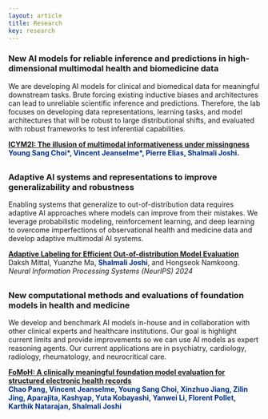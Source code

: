 ```yaml
---
layout: article
title: Research
key: research
---
```



<style>
  .publication {
    display: flex;
    margin-bottom: 30px;
  }

  .publication img {
    width: 500px;
    margin-right: 20px;
    border-radius: 10px;
  }

  .publication .text {
    flex: 1;
  }

  @media (max-width: 800px) {
    .publication {
      flex-direction: column;
    }

    .publication img {
      margin-right: 0;
      margin-bottom: 10px;
      border-radius: 10px;
    }
  }
</style>

<h3>New AI models for reliable inference and predictions in high-dimensional multimodal health and biomedicine data</h3>

We are developing AI models for clinical and biomedical data for meaningful downstream tasks. Brute forcing existing inductive biases and architectures can lead to unreliable scientific inference and predictions. Therefore, the lab focuses on developing data representations, learning tasks, and model architectures that will be robust to large distributional shifts, and evaluated with robust frameworks to test inferential capabilities.<br>

<div class="publication">
  <!--img src="assets/images/joshi_aaai_2024.png" alt="Publication Image 1" /-->
  <div class="text">
    <a href="https://arxiv.org/pdf/2505.16953?" target="_blank"><strong>ICYM2I: The illusion of multimodal informativeness under missingness</strong></a><br>
    <strong><span style="color: #003087;">Young Sang Choi*, Vincent Jeanselme*, Pierre Elias, Shalmali Joshi.</span></strong><br>
    <!--i>Neural Information Processing Systems (NeurIPS) 2024</i><br-->
  </div>
</div>


<h3>Adaptive AI systems and representations to improve generalizability and robustness</h3>

Enabling systems that generalize to out-of-distribution data requires adaptive AI approaches where models can improve from their mistakes. We leverage probabilistic modeling, reinforcement learning, and deep learning to overcome imperfections of observational health and medicine data and develop adaptive multimodal AI systems.<br>

<div class="publication">
  <!--img src="assets/images/joshi_aaai_2024.png" alt="Publication Image 1" /-->
  <div class="text">
    <a href="https://openreview.net/pdf?id=uuQQwrjMzb" target="_blank"><strong>Adaptive Labeling for Efficient Out-of-distribution Model Evaluation</strong></a><br>
    Daksh Mittal, Yuanzhe Ma, <strong><span style="color: #003087;">Shalmali Joshi</span></strong>, and Hongseok Namkoong.<br>
    <i>Neural Information Processing Systems (NeurIPS) 2024</i><br>
  </div>
</div>

<h3>New computational methods and evaluations of foundation models in health and medicine</h3>

We develop and benchmark AI models in-house and in collaboration with other clinical experts and healthcare institutions. Our goal is highlight current limits and provide improvements so we can use AI models as expert reasoning agents. Our current applications are in psychiatry, cardiology, radiology, rheumatology, and neurocritical care.<br>


<div class="publication">
  <div class="text">
    <a href="https://arxiv.org/abs/2505.16941" target="_blank">
      <strong>FoMoH: A clinically meaningful foundation model evaluation for structured electronic health records</strong>
    </a><br>
    <strong><span style="color: #003087;">Chao Pang, Vincent Jeanselme, Young Sang Choi, Xinzhuo Jiang, Zilin Jing, Aparajita, Kashyap, Yuta Kobayashi, Yanwei Li, Florent Pollet, Karthik Natarajan, Shalmali Joshi</span></strong><br>
    <!--i>International Conference on Machine Learning (ICML) 2023</i><br-->
  </div>
</div>